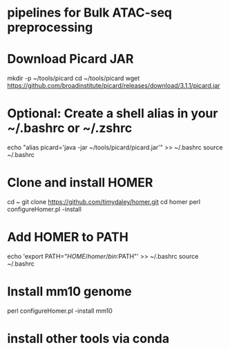 # pipelines for Bulk ATAC-seq preprocessing 
# Download Picard JAR
mkdir -p ~/tools/picard
cd ~/tools/picard
wget https://github.com/broadinstitute/picard/releases/download/3.1.1/picard.jar
# Optional: Create a shell alias in your ~/.bashrc or ~/.zshrc
echo "alias picard='java -jar ~/tools/picard/picard.jar'" >> ~/.bashrc
source ~/.bashrc
# Clone and install HOMER
cd ~
git clone https://github.com/timydaley/homer.git
cd homer
perl configureHomer.pl -install
# Add HOMER to PATH
echo 'export PATH="$HOME/homer/bin:$PATH"' >> ~/.bashrc
source ~/.bashrc

# Install mm10 genome
perl configureHomer.pl -install mm10
# install other tools via conda
